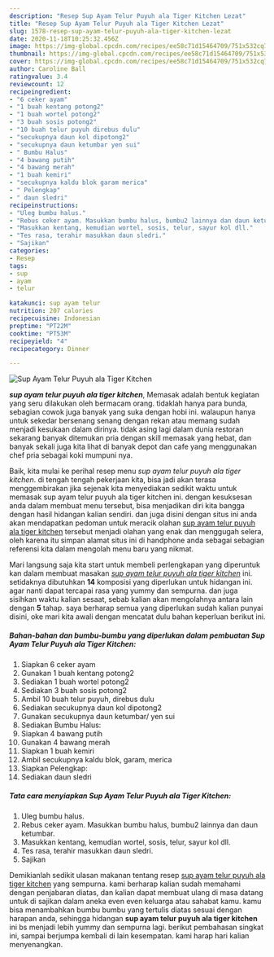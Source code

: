 ```yaml
---
description: "Resep Sup Ayam Telur Puyuh ala Tiger Kitchen Lezat"
title: "Resep Sup Ayam Telur Puyuh ala Tiger Kitchen Lezat"
slug: 1578-resep-sup-ayam-telur-puyuh-ala-tiger-kitchen-lezat
date: 2020-11-18T10:25:32.456Z
image: https://img-global.cpcdn.com/recipes/ee58c71d15464709/751x532cq70/sup-ayam-telur-puyuh-ala-tiger-kitchen-foto-resep-utama.jpg
thumbnail: https://img-global.cpcdn.com/recipes/ee58c71d15464709/751x532cq70/sup-ayam-telur-puyuh-ala-tiger-kitchen-foto-resep-utama.jpg
cover: https://img-global.cpcdn.com/recipes/ee58c71d15464709/751x532cq70/sup-ayam-telur-puyuh-ala-tiger-kitchen-foto-resep-utama.jpg
author: Caroline Ball
ratingvalue: 3.4
reviewcount: 12
recipeingredient:
- "6 ceker ayam"
- "1 buah kentang potong2"
- "1 buah wortel potong2"
- "3 buah sosis potong2"
- "10 buah telur puyuh direbus dulu"
- "secukupnya daun kol dipotong2"
- "secukupnya daun ketumbar yen sui"
- " Bumbu Halus"
- "4 bawang putih"
- "4 bawang merah"
- "1 buah kemiri"
- "secukupnya kaldu blok garam merica"
- " Pelengkap"
- " daun sledri"
recipeinstructions:
- "Uleg bumbu halus."
- "Rebus ceker ayam. Masukkan bumbu halus, bumbu2 lainnya dan daun ketumbar."
- "Masukkan kentang, kemudian wortel, sosis, telur, sayur kol dll."
- "Tes rasa, terahir masukkan daun sledri."
- "Sajikan"
categories:
- Resep
tags:
- sup
- ayam
- telur

katakunci: sup ayam telur 
nutrition: 207 calories
recipecuisine: Indonesian
preptime: "PT22M"
cooktime: "PT53M"
recipeyield: "4"
recipecategory: Dinner

---
```



![Sup Ayam Telur Puyuh ala Tiger Kitchen](https://img-global.cpcdn.com/recipes/ee58c71d15464709/751x532cq70/sup-ayam-telur-puyuh-ala-tiger-kitchen-foto-resep-utama.jpg)

<b><i>sup ayam telur puyuh ala tiger kitchen</i></b>, Memasak adalah bentuk kegiatan yang seru dilakukan oleh bermacam orang. tidaklah hanya para bunda, sebagian cowok juga banyak yang suka dengan hobi ini. walaupun hanya untuk sekedar bersenang senang dengan rekan atau memang sudah menjadi kesukaan dalam dirinya. tidak asing lagi dalam dunia restoran sekarang banyak ditemukan pria dengan skill memasak yang hebat, dan banyak sekali juga kita lihat di banyak depot dan cafe yang menggunakan chef pria sebagai koki mumpuni nya.

Baik, kita mulai ke perihal resep menu <i>sup ayam telur puyuh ala tiger kitchen</i>. di tengah tengah pekerjaan kita, bisa jadi akan terasa menggembirakan jika sejenak kita menyediakan sedikit waktu untuk memasak sup ayam telur puyuh ala tiger kitchen ini. dengan kesuksesan anda dalam membuat menu tersebut, bisa menjadikan diri kita bangga dengan hasil hidangan kalian sendiri. dan juga disini dengan situs ini anda akan mendapatkan pedoman untuk meracik olahan <u>sup ayam telur puyuh ala tiger kitchen</u> tersebut menjadi olahan yang enak dan menggugah selera, oleh karena itu simpan alamat situs ini di handphone anda sebagai sebagian referensi kita dalam mengolah menu baru yang nikmat.




Mari langsung saja kita start untuk membeli perlengkapan yang diperuntuk kan dalam membuat masakan <u><i>sup ayam telur puyuh ala tiger kitchen</i></u> ini. setidaknya dibutuhkan <b>14</b> komposisi yang diperlukan untuk hidangan ini. agar nanti dapat tercapai rasa yang yummy dan sempurna. dan juga sisihkan waktu kalian sesaat, sebab kalian akan mengolahnya antara lain dengan <b>5</b> tahap. saya berharap semua yang diperlukan sudah kalian punyai disini, oke mari kita awali dengan mencatat dulu bahan keperluan berikut ini.

<!--inarticleads1-->

##### Bahan-bahan dan bumbu-bumbu yang diperlukan dalam pembuatan Sup Ayam Telur Puyuh ala Tiger Kitchen:

1. Siapkan 6 ceker ayam
1. Gunakan 1 buah kentang potong2
1. Sediakan 1 buah wortel potong2
1. Sediakan 3 buah sosis potong2
1. Ambil 10 buah telur puyuh, direbus dulu
1. Sediakan secukupnya daun kol dipotong2
1. Gunakan secukupnya daun ketumbar/ yen sui
1. Sediakan  Bumbu Halus:
1. Siapkan 4 bawang putih
1. Gunakan 4 bawang merah
1. Siapkan 1 buah kemiri
1. Ambil secukupnya kaldu blok, garam, merica
1. Siapkan  Pelengkap:
1. Sediakan  daun sledri




<!--inarticleads2-->

##### Tata cara menyiapkan Sup Ayam Telur Puyuh ala Tiger Kitchen:

1. Uleg bumbu halus.
1. Rebus ceker ayam. Masukkan bumbu halus, bumbu2 lainnya dan daun ketumbar.
1. Masukkan kentang, kemudian wortel, sosis, telur, sayur kol dll.
1. Tes rasa, terahir masukkan daun sledri.
1. Sajikan




Demikianlah sedikit ulasan makanan tentang resep <u>sup ayam telur puyuh ala tiger kitchen</u> yang sempurna. kami berharap kalian sudah memahami dengan penjabaran diatas, dan kalian dapat membuat ulang di masa datang untuk di sajikan dalam aneka even even keluarga atau sahabat kamu. kamu bisa menambahkan bumbu bumbu yang tertulis diatas sesuai dengan harapan anda, sehingga hidangan <b>sup ayam telur puyuh ala tiger kitchen</b> ini bs menjadi lebih yummy dan sempurna lagi. berikut pembahasan singkat ini, sampai berjumpa kembali di lain kesempatan. kami harap hari kalian menyenangkan.

